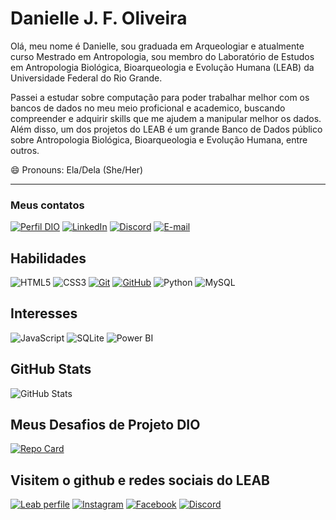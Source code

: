 #     **Danielle J. F. Oliveira**

Olá, meu nome é Danielle, sou graduada em Arqueologiar e atualmente curso Mestrado em Antropologia, sou membro do Laboratório de Estudos em Antropologia Biológica, Bioarqueologia e Evolução Humana (LEAB) da Universidade Federal do Rio Grande. 

Passei a estudar sobre computação para poder trabalhar melhor com os bancos de dados no meu meio proficional e academico, buscando compreender e adquirir skills que me ajudem a manipular melhor os dados. Além disso, um dos projetos do LEAB é um grande Banco de Dados público sobre Antropologia Biológica, Bioarqueologia e Evolução Humana, entre outros.

😄 Pronouns: Ela/Dela (She/Her)
  
---
### Meus contatos
[![Perfil DIO](https://img.shields.io/badge/-Meu%20Perfil%20na%20DIO-30A3DC?style=for-the-badge)](https://www.dio.me/users/dajwfa2009)
[![LinkedIn](https://img.shields.io/badge/LinkedIn-000?style=for-the-badge&logo=linkedin&logoColor=0E76A8)](linkedin.com/in/danielle-j-f-oliveira-516429230)
[![Discord](https://img.shields.io/badge/Discord-000?style=for-the-badge&logo=discord)](https://www.discord.com/in/dannielle75/)
[![E-mail](https://img.shields.io/badge/-Email-000?style=for-the-badge&logo=microsoft-outlook&logoColor=E94D5F)](mailto:dajwfa2009@gmail.com)


## Habilidades
![HTML5](https://img.shields.io/badge/HTML-000?style=for-the-badge&logo=html5&logoColor=30A3DC)
![CSS3](https://img.shields.io/badge/CSS3-000?style=for-the-badge&logo=css3&logoColor=E94D5F)
[![Git](https://img.shields.io/badge/Git-000?style=for-the-badge&logo=git&logoColor=E94D5F)](https://git-scm.com/doc) 
[![GitHub](https://img.shields.io/badge/GitHub-000?style=for-the-badge&logo=github&logoColor=30A3DC)](https://docs.github.com/)
![Python](https://img.shields.io/badge/Python-000?style=for-the-badge&logo=python)
![MySQL](https://img.shields.io/badge/MySQL-000?style=for-the-badge&logo=mysql&logoColor=%23ffff)


## Interesses
![JavaScript](https://img.shields.io/badge/JavaScript-000?style=for-the-badge&logo=javascript)
![SQLite](https://img.shields.io/badge/SQLite-000?style=for-the-badge&logo=sqlite)
![Power BI](https://img.shields.io/badge/Power%20BI-000?style=for-the-badge&logo=powerbi)

## GitHub Stats
![GitHub Stats](https://github-readme-stats.vercel.app/api?username=DanielleJFO&theme=tokyonight&bg_color=1a1b27&border_color=30A3DC&show_icons=true&icon_color=DB70DB&title_color=70a5fc&text_color=38bdab)

## Meus Desafios de Projeto DIO
[![Repo Card](https://github-readme-stats.vercel.app/api/pin/?username=DanielleJFO&repo=dio-lab-open-source&bg_color=000&border_color=30A3DC&show_icons=true&icon_color=DB70DB&title_color=70a5fc&text_color=38bdab)](https://github.com/DanielleJFO/dio-lab-open-source)

## Visitem o github e redes sociais do LEAB 
[![Leab perfile](https://img.shields.io/badge/LEAB%20Org-30A3DC?style=for-the-badge)](https://github.com/Leab-furg-org)
[![Instagram](https://img.shields.io/badge/Instagram-000?style=for-the-badge&logo=instagram)](https://www.instagram.com/leab.furg/)
[![Facebook](https://img.shields.io/badge/Facebook-000?style=for-the-badge&logo=facebook)](https://www.facebook.com/leabfurg1/)
[![Discord](https://img.shields.io/badge/Discord-000?style=for-the-badge&logo=discord)](https://www.discord.com/in/LEAB#3359/)
 
